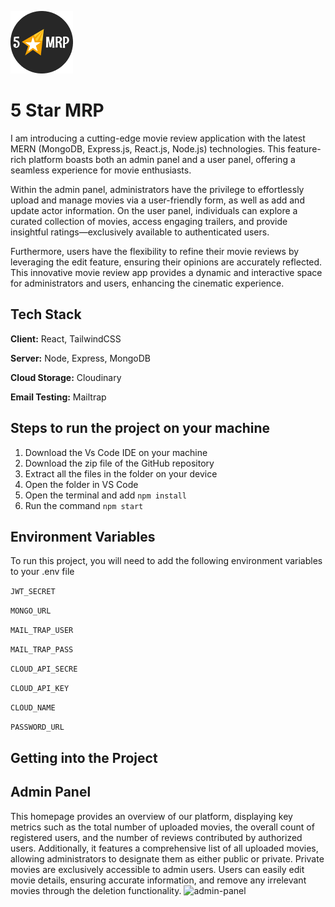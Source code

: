 
![Logo](https://github.com/akm-engineer/mern-deploy-movie-app/blob/master/app/public/favicon.png?raw=true)


# 5 Star MRP


I am introducing a cutting-edge movie review application with the latest MERN (MongoDB, Express.js, React.js, Node.js) technologies. This feature-rich platform boasts both an admin panel and a user panel, offering a seamless experience for movie enthusiasts.

Within the admin panel, administrators have the privilege to effortlessly upload and manage movies via a user-friendly form, as well as add and update actor information. On the user panel, individuals can explore a curated collection of movies, access engaging trailers, and provide insightful ratings—exclusively available to authenticated users.

Furthermore, users have the flexibility to refine their movie reviews by leveraging the edit feature, ensuring their opinions are accurately reflected. This innovative movie review app provides a dynamic and interactive space for administrators and users, enhancing the cinematic experience.

## Tech Stack

**Client:** React, TailwindCSS

**Server:** Node, Express, MongoDB

**Cloud Storage:** Cloudinary

**Email Testing:** Mailtrap


## Steps to run the project on your machine

1. Download the Vs Code IDE on your machine
2. Download the zip file of the GitHub repository
3. Extract all the files in the folder on your device
4. Open the folder in VS Code
5. Open the terminal and add ```npm install```
6. Run the command ```npm start```

## Environment Variables

To run this project, you will need to add the following environment variables to your .env file

`JWT_SECRET`

`MONGO_URL`

`MAIL_TRAP_USER`

`MAIL_TRAP_PASS`

`CLOUD_API_SECRE`

`CLOUD_API_KEY`

`CLOUD_NAME`

`PASSWORD_URL`

## Getting into the Project
## Admin Panel
This homepage provides an overview of our platform, displaying key metrics such as the total number of uploaded movies, the overall count of registered users, and the number of reviews contributed by authorized users. Additionally, it features a comprehensive list of all uploaded movies, allowing administrators to designate them as either public or private. Private movies are exclusively accessible to admin users. Users can easily edit movie details, ensuring accurate information, and remove any irrelevant movies through the deletion functionality.
![admin-panel](https://github.com/akm-engineer/mern-deploy-movie-app/assets/118009781/c7c7c17f-eb9e-4e4a-b7dd-77f47fc9c93d)

    
